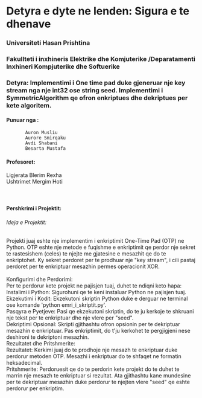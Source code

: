# Detyra e dyte ne lenden: Sigura e te dhenave <br>
### Universiteti Hasan Prishtina <br>
### Fakullteti i inxhineris Elektrike dhe Komjuterike /Deparatamenti Inxhineri Kompjuterike dhe Softuerike <br>
### Detyra:  Implementimi i One time pad duke gjeneruar nje key stream nga nje int32 ose string seed. Implementimi i SymmetricAlgorithm qe ofron enkriptues dhe dekriptues per kete algoritem.<br>

#### Punuar nga : 
           Auron Musliu
           Aurore Smirqaku 
           Avdi Shabani 
           Besarta Mustafa
#### Profesoret: 
Ligjerata  Blerim Rexha <br>
Ushtrimet  Mergim Hoti <br>
<br>
<br>
#### Pershkrimi i Projektit:<br>
###### Ideja e Projektit: <br>
Projekti juaj eshte nje implementim i enkriptimit One-Time Pad (OTP) ne Python. OTP eshte nje metode e fuqishme e enkriptimit qe perdor nje sekret te rastesishem (celes) te njejte me gjatesine e mesazhit qe do te enkriptohet. Ky sekret perdoret per te prodhuar nje "key stream", i cili pastaj perdoret per te enkriptuar mesazhin permes operacionit XOR.<br>
<br>
Konfigurimi dhe Perdorimi:<br>
Per te perdorur kete projekt ne pajisjen tuaj, duhet te ndiqni keto hapa: <br>
Instalimi i Python: Sigurohuni qe te keni instaluar Python ne pajisjen tuaj. <br>
Ekzekutimi i Kodit: Ekzekutoni skriptin Python duke e derguar ne terminal ose komande 'python emri_i_skriptit.py'. <br>
Pasqyra e Pyetjeve: Pasi qe ekzekutoni skriptin, do te ju kerkoje te shkruani nje tekst per te enkriptuar dhe nje vlere per "seed". <br>
Dekriptimi Opsional: Skripti gjithashtu ofron opsionin per te dekriptuar mesazhin e enkriptuar. Pas enkriptimit, do t'ju kerkohet te pergjigjeni nese deshironi te dekriptoni mesazhin.<br>
Rezultatet dhe Pritshmerite:<br>
Rezultatet: Kerkimi juaj do te prodhoje nje mesazh te enkriptuar duke perdorur metoden OTP. Mesazhi i enkriptuar do te shfaqet ne formatin heksadecimal.<br>
Pritshmerite: Perdoruesit qe do te perdorin kete projekt do te duhet te marrin nje mesazh te enkriptuar si rezultat. Ata gjithashtu kane mundesine per te dekriptuar mesazhin duke perdorur te njejten vlere "seed" qe eshte perdorur per enkriptim.<br>
